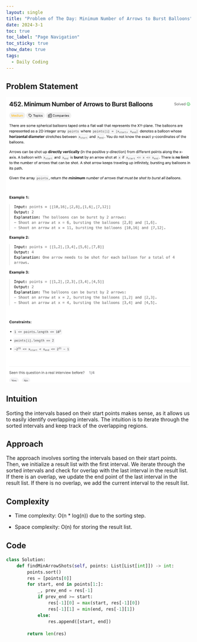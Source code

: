 ```yaml
---
layout: single
title: "Problem of The Day: Minimum Number of Arrows to Burst Balloons"
date: 2024-3-1
toc: true
toc_label: "Page Navigation"
toc_sticky: true
show_date: true
tags:
  - Daily Coding
---
```


## Problem Statement

[![problem-452](/assets/images/2024-03-01_14-27-08-problem-452.png)](/assets/images/2024-03-01_14-27-08-problem-452.png)

## Intuition

Sorting the intervals based on their start points makes sense, as it allows us to easily identify overlapping intervals. The intuition is to iterate through the sorted intervals and keep track of the overlapping regions.

## Approach

The approach involves sorting the intervals based on their start points. Then, we initialize a result list with the first interval. We iterate through the sorted intervals and check for overlap with the last interval in the result list. If there is an overlap, we update the end point of the last interval in the result list. If there is no overlap, we add the current interval to the result list.

## Complexity

- Time complexity:
  O(n \* log(n)) due to the sorting step.

- Space complexity:
  O(n) for storing the result list.

## Code

```python
class Solution:
    def findMinArrowShots(self, points: List[List[int]]) -> int:
        points.sort()
        res = [points[0]]
        for start, end in points[1:]:
            _, prev_end = res[-1]
            if prev_end >= start:
                res[-1][0] = max(start, res[-1][0])
                res[-1][1] = min(end, res[-1][1])
            else:
                res.append([start, end])

        return len(res)
```
